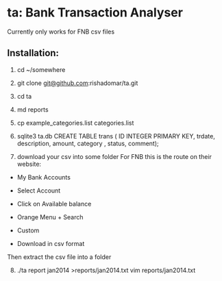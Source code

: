 ta: Bank Transaction Analyser
==============================

Currently only works for FNB csv files

Installation:
-------------
1) cd ~/somewhere

2) git clone git@github.com:rishadomar/ta.git

3) cd ta

4) md reports

5) cp example_categories.list categories.list

6) sqlite3 ta.db
CREATE TABLE trans (
  ID INTEGER PRIMARY KEY,
  trdate,
  description,
  amount,
  category
, status, comment);


7) download your csv into some folder
For FNB this is the route on their website:

 * My Bank Accounts

 * Select Account

 * Click on Available balance

 * Orange Menu + Search

 * Custom

 * Download in csv format

Then extract the csv file into a folder

8) ./ta report jan2014 >reports/jan2014.txt
vim reports/jan2014.txt

